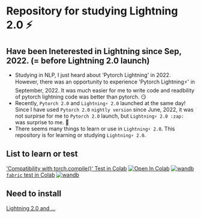 # Repository for studying Lightning 2.0 :zap:

## Have been Ineterested in Lightning since Sep, 2022. (= before Lightning 2.0 launch)
- Studying in NLP, I just heard about 'Pytorch Lightning' in 2022. However, there was an opportunity to experience 'Pytorch Lightning⚡' in September, 2022. It was much easier for me to write code and readbility of pytorch lightning code was better than pytorch. :smirk:
- Recently, `Pytorch 2.0` and `Lightning⚡ 2.0` launched at the same day! Since I have used `Pytorch 2.0` `nightly version` since June, 2022, it was not surpirse for me to `Pytorch 2.0` launch, but `Lightning⚡ 2.0 :zap:` was surprise to me. :star_struck:
- There seems many things to learn or use in `Lightning⚡ 2.0`. This repository is for learning or studying `Lightning⚡ 2.0`.


## List to learn or test
['Compatibility with torch.compile()' Test in Colab](https://github.com/renslightsaber/lightning-2-dot-zero/tree/main/compile_test) [![Open In Colab](https://colab.research.google.com/assets/colab-badge.svg)](https://colab.research.google.com/drive/1WQHt9KhTavEHC6CDkYSuBvoe8zgr4bk2?usp=sharing) [![wandb](https://raw.githubusercontent.com/wandb/assets/main/wandb-github-badge-gradient.svg)](https://wandb.ai/wako/Lightning_2_dot_zero?workspace=user-wako)  
[`fabric` test in Colab](https://github.com/renslightsaber/lightning-2-dot-zero/tree/main/fabric_test) [![wandb](https://raw.githubusercontent.com/wandb/assets/main/wandb-github-badge-gradient.svg)](https://wandb.ai/wako/fabric_test?workspace=user-wako)

## Need to install 
[Lightning 2.0 and ...](https://github.com/renslightsaber/lightning-2-dot-zero/blob/main/needs_to_install.md)
 

